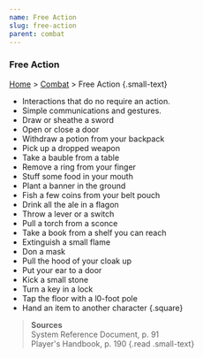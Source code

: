 ```yaml
---
name: Free Action
slug: free-action
parent: combat
---
```

### Free Action
[Home](dm-operations-center) > [Combat](combat) > Free Action {.small-text}

- Interactions that do no require an action.
- Simple communications and gestures.
- Draw or sheathe a sword
- Open or close a door
- Withdraw a potion from your backpack
- Pick up a dropped weapon
- Take a bauble from a table
- Remove a ring from your finger
- Stuff some food in your mouth
- Plant a banner in the ground
- Fish a few coins from your belt pouch
- Drink all the ale in a flagon
- Throw a lever or a switch
- Pull a torch from a sconce
- Take a book from a shelf you can reach
- Extinguish a small flame
- Don a mask
- Pull the hood of your cloak up
- Put your ear to a door
- Kick a small stone
- Turn a key in a lock
- Tap the floor with a l0-foot pole 
- Hand an item to another character 
{.square}

> **Sources** <br/>
> System Reference Document, p. 91<br/>
> Player's Handbook, p. 190
{.read .small-text}